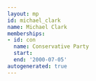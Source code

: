 ```yaml
---
layout: mp
id: michael_clark
name: Michael Clark
memberships:
- id: con
  name: Conservative Party
  start: 
  end: '2000-07-05'
autogenerated: true
---
```

